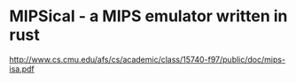 # MIPSical - a MIPS emulator written in rust

http://www.cs.cmu.edu/afs/cs/academic/class/15740-f97/public/doc/mips-isa.pdf


